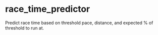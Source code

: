 # race_time_predictor

Predict race time based on threshold pace, distance, and expected % of threshold to run at.
